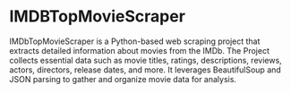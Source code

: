 # IMDBTopMovieScraper
IMDbTopMovieScraper is a Python-based web scraping project that extracts detailed information about movies from the IMDb. The Project collects essential data such as movie titles, ratings, descriptions, reviews, actors, directors, release dates, and more. It leverages BeautifulSoup and JSON parsing to gather and organize movie data for analysis.
